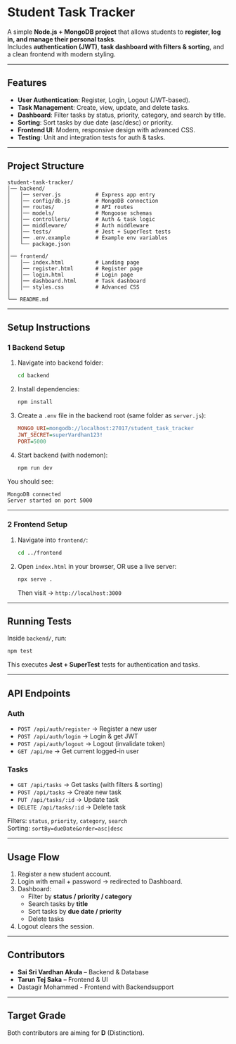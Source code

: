 # Student Task Tracker

A simple **Node.js + MongoDB project** that allows students to **register, log in, and manage their personal tasks**.  
Includes **authentication (JWT)**, **task dashboard with filters & sorting**, and a clean frontend with modern styling.

---

## Features
- **User Authentication**: Register, Login, Logout (JWT-based).  
- **Task Management**: Create, view, update, and delete tasks.  
- **Dashboard**: Filter tasks by status, priority, category, and search by title.  
- **Sorting**: Sort tasks by due date (asc/desc) or priority.  
- **Frontend UI**: Modern, responsive design with advanced CSS.  
- **Testing**: Unit and integration tests for auth & tasks.  

---

## Project Structure
```
student-task-tracker/
│── backend/
│   │── server.js           # Express app entry
│   │── config/db.js        # MongoDB connection
│   │── routes/             # API routes
│   │── models/             # Mongoose schemas
│   │── controllers/        # Auth & task logic
│   │── middleware/         # Auth middleware
│   │── tests/              # Jest + SuperTest tests
│   │── .env.example        # Example env variables
│   └── package.json
│
│── frontend/
│   │── index.html          # Landing page
│   │── register.html       # Register page
│   │── login.html          # Login page
│   │── dashboard.html      # Task dashboard
│   │── styles.css          # Advanced CSS
│
└── README.md
```

---

## Setup Instructions

### 1️ Backend Setup
1. Navigate into backend folder:
   ```bash
   cd backend
   ```

2. Install dependencies:
   ```bash
   npm install
   ```

3. Create a `.env` file in the backend root (same folder as `server.js`):
   ```ini
   MONGO_URI=mongodb://localhost:27017/student_task_tracker
   JWT_SECRET=superVardhan123!
   PORT=5000
   ```

4. Start backend (with nodemon):
   ```bash
   npm run dev
   ```

You should see:
```
MongoDB connected
Server started on port 5000
```

---

### 2️ Frontend Setup
1. Navigate into `frontend/`:
   ```bash
   cd ../frontend
   ```

2. Open `index.html` in your browser, OR use a live server:
   ```bash
   npx serve .
   ```
   Then visit → `http://localhost:3000`

---

## Running Tests
Inside `backend/`, run:
```bash
npm test
```

This executes **Jest + SuperTest** tests for authentication and tasks.

---

##  API Endpoints

### Auth
- `POST /api/auth/register` → Register a new user  
- `POST /api/auth/login` → Login & get JWT  
- `POST /api/auth/logout` → Logout (invalidate token)  
- `GET /api/me` → Get current logged-in user  

### Tasks
- `GET /api/tasks` → Get tasks (with filters & sorting)  
- `POST /api/tasks` → Create new task  
- `PUT /api/tasks/:id` → Update task  
- `DELETE /api/tasks/:id` → Delete task  

 Filters: `status`, `priority`, `category`, `search`  
 Sorting: `sortBy=dueDate&order=asc|desc`

---

##  Usage Flow
1. Register a new student account.  
2. Login with email + password → redirected to Dashboard.  
3. Dashboard:  
   - Filter by **status / priority / category**  
   - Search tasks by **title**  
   - Sort tasks by **due date / priority**  
   - Delete tasks  
4. Logout clears the session.  

---

##  Contributors
- **Sai Sri Vardhan Akula** – Backend & Database  
- **Tarun Tej Saka** – Frontend & UI
- Dastagir Mohammed - Frontend with Backendsupport 

---

##  Target Grade
Both contributors are aiming for **D** (Distinction).  
